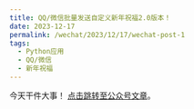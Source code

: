 ```yaml
---
title: QQ/微信批量发送自定义新年祝福2.0版本！
date: 2023-12-17
permalink: /wechat/2023/12/17/wechat-post-1
tags:
  - Python应用
  - QQ/微信
  - 新年祝福
---
```


今天干件大事！ [点击跳转至公众号文章](http://mp.weixin.qq.com/s?__biz=MzkxNjM0MzQ0MQ==&mid=2247486223&idx=1&sn=95ff6e0231cb50c3d1b9392ac0e435f5&chksm=c15014f1f6279de7686802fd96daea11839224af725ef1987dd1707e3fc59e6cb0327a52c338#rd)。